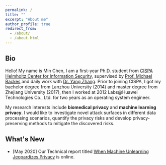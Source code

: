 ```yaml
---
permalink: /
title: ""
excerpt: "About me"
author_profile: true
redirect_from: 
  - /about/
  - /about.html
---
```


## Bio

Hello! My name is Min Chen, I am a first-year Ph.D. student from [CISPA Helmholtz Center for Information Security](http://cispa.saarland/), supervised by [Prof. Michael Backes](https://cispa.saarland/people/backes/) and daily work with [Dr. Yang Zhang](https://yangzhangalmo.github.io/). Prior to joining CISPA, I got my bachelor degree from Lanzhou University (2014) and master degree from Zhejiang University (2017), then I worked at 2012 Labs@Huawei Technologies Co., Ltd. for two years as an operating system engineer.

My research interests include <b>biomedical privacy</b> and <b>machine learning privacy</b>. I would like to investigate novel attack surfaces in different data processing scenarios, quantify the privacy risks and develop privacy-preserving methods to mitigate the discovered risks.


## What's New

- [May 2020] Our Technical report titled [When Machine Unlearning Jeopardizes Privacy](https://arxiv.org/pdf/2005.02205.pdf) is online.